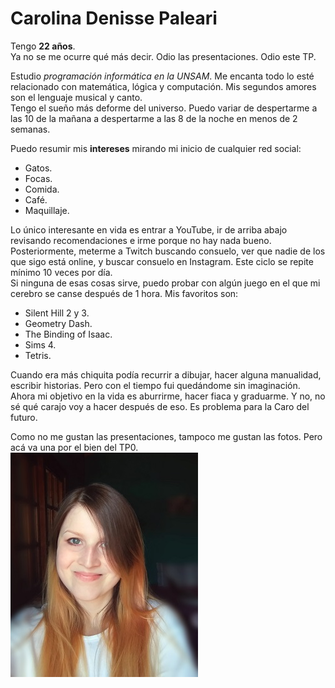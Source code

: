 # Carolina Denisse Paleari #  
  
Tengo **22 años**.   
Ya no se me ocurre qué más decir. Odio las presentaciones. Odio este TP.  
  
Estudio *programación informática en la UNSAM*. Me encanta todo lo esté relacionado con matemática, lógica y computación. Mis segundos amores son el lenguaje musical y canto.  
Tengo el sueño más deforme del universo. Puedo variar de despertarme a las 10 de la mañana a despertarme a las 8 de la noche en menos de 2 semanas.  
  
Puedo resumir mis **intereses** mirando mi inicio de cualquier red social:  
- Gatos.  
- Focas.  
- Comida.  
- Café.  
- Maquillaje.  
  
Lo único interesante en vida es entrar a YouTube, ir de arriba abajo revisando recomendaciones e irme porque no hay nada bueno. Posteriormente, meterme a Twitch buscando consuelo, ver que nadie de los que sigo está online, y buscar consuelo en Instagram. Este ciclo se repite mínimo 10 veces por día.  
Si ninguna de esas cosas sirve, puedo probar con algún juego en el que mi cerebro se canse después de 1 hora. Mis favoritos son:  
- Silent Hill 2 y 3.  
- Geometry Dash.  
- The Binding of Isaac.  
- Sims 4.  
- Tetris.  
  
Cuando era más chiquita podía recurrir a dibujar, hacer alguna manualidad, escribir historias. Pero con el tiempo fui quedándome sin imaginación. Ahora mi objetivo en la vida es aburrirme, hacer fiaca y graduarme. Y no, no sé qué carajo voy a hacer después de eso. Es problema para la Caro del futuro. 
  
Como no me gustan las presentaciones, tampoco me gustan las fotos. Pero acá va una por el bien del TP0.  
![foto](foto.jpg)